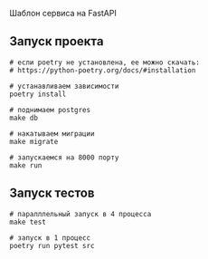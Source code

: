 Шаблон сервиса на FastAPI

## Запуск проекта
```shell
# если poetry не установлена, ее можно скачать:
# https://python-poetry.org/docs/#installation

# устанавливаем зависимости
poetry install

# поднимаем postgres
make db

# накатываем миграции
make migrate

# запускаемся на 8000 порту
make run
```

## Запуск тестов

```shell
# паралллельный запуск в 4 процесса
make test

# запуск в 1 процесс
poetry run pytest src
```

